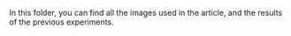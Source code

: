 In this folder, you can find all the images used in the article, and the results of the previous experiments.
